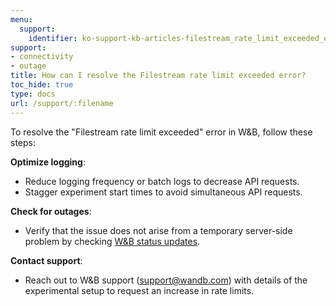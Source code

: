```yaml
---
menu:
  support:
    identifier: ko-support-kb-articles-filestream_rate_limit_exceeded_error
support:
- connectivity
- outage
title: How can I resolve the Filestream rate limit exceeded error?
toc_hide: true
type: docs
url: /support/:filename
---
```


To resolve the "Filestream rate limit exceeded" error in W&B, follow these steps:

**Optimize logging**:
  - Reduce logging frequency or batch logs to decrease API requests.
  - Stagger experiment start times to avoid simultaneous API requests.

**Check for outages**:
  - Verify that the issue does not arise from a temporary server-side problem by checking [W&B status updates](https://status.wandb.com).

**Contact support**:
  - Reach out to W&B support (support@wandb.com) with details of the experimental setup to request an increase in rate limits.